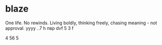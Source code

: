 # blaze

One life. No rewinds. Living boldly, thinking freely, chasing meaning - not approval.
yyyy
..7 h 
пвр dvf 
5
3
f

4
56
5

